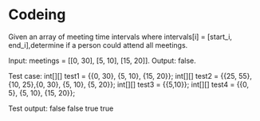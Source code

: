# Codeing

Given an array of meeting time intervals where intervals[i] = [start_i, end_i],determine if a person could attend all meetings.

Input: meetings = [[0, 30], [5, 10], [15, 20]].
Output: false.


Test case:
int[][] test1 = {{0, 30}, {5, 10}, {15, 20}};
int[][] test2 = {{25, 55}, {10, 25},{0, 30}, {5, 10}, {5, 20}};
int[][] test3 = {{5,10}};
int[][] test4 = {{0, 5}, {5, 10}, {15, 20}};
        
Test output:
false
false
true
true
